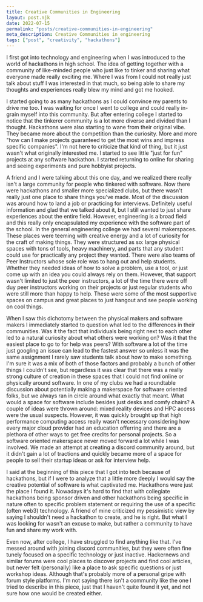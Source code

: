 ```yaml
---
title: Creative Communities in Engineering
layout: post.njk
date: 2022-07-15
permalink: "posts/creative-communities-in-engineering"
meta_description: Creative Communities in engineering
tags: ["post", "creativity", "hackathons"]
---
```


I first got into technology and engineering when I was introduced to the world
of hackathons in high school. The idea of getting together with a community of
like-minded people who just like to tinker and sharing what everyone made really
exciting me. Where I was from I could not really just talk about stuff I was
interested in that much, so being able to share my thoughts and experiences
really blew my mind and got me hooked. 

I started going to as many hackathons as I could convince my parents to drive me
too. I was waiting for once I went to college and could really in-grain myself
into this community. But after entering college I started to notice that the
tinkerer community is a lot more diverse and divided than I thought. Hackathons
were also starting to wane from their original vibe. They became more about the
competition than the curiosity. More and more "how can I make projects
guaranteed to get the most wins and impress specific companies". I'm not here to
criticize that kind of thing, but it just wasn't what originally interested me.
I started to see little "just for fun" projects at any software hackathon. I
started returning to online for sharing and seeing experiments and pure hobbyist
projects.

A friend and I were talking about this one day, and we realized there really
isn't a large community for people who tinkered with software. Now there were
hackathons and smaller more specialized clubs, but there wasn't really just one
place to share things you've made. Most of the discussion was around how to land
a job or practicing for interviews. Definitely useful information and glad that
we talked about it, but I still wanted to just share experiences about the
entire field. However, engineering is a broad field and this really only
encapsulated my experience with the software part of the school. In the general
engineering college we had several makerspaces. These places were teeming with
creative energy and a lot of curiosity for the craft of making things. They were
structured as so: large physical spaces with tons of tools, heavy machinery, and
parts that any student could use for practically any project they wanted. There
were also teams of Peer Instructors whose sole role was to hang out and help
students. Whether they needed ideas of how to solve a problem, use a tool, or
just come up with an idea you could always rely on them. However, that support
wasn't limited to just the peer instructors, a lot of the time there were off
duy peer instructors working on their projects or just regular students who were
still more than happy to help. These were some of the most supportive spaces on
campus and great places to just hangout and see people working on cool things.

When I saw this dichotomy between the physical makers and software makers I
immediately started to question what led to the differences in their
communities. Was it the fact that individuals being right next to each other led
to a natural curiosity about what others were working on? Was it that the
easiest place to go to for help was peers? With software a lot of the time just
googling an issue can lead to the fastest answer so unless it was the same
assignment I rarely saw students talk about how to make something. I'm sure it
was a mix of both of those factors and probably a bunch of other things I
couldn't see, but regardless it was clear that there was a really strong culture
of creation in these spaces that I could not find online or physically around
software. In one of my clubs we had a roundtable discussion about potentially
making a makerspace for software oriented folks, but we always ran in circle
around what exactly that meant. What would a space for software include besides
just desks and comfy chairs? A couple of ideas were thrown around: mixed reality
devices and HPC access were the usual suspects. However, it was quickly brought
up that high performance computing access really wasn't necessary considering
how every major cloud provider had an education offerring and there are a
plethora of other ways to get free credits for personal projects. So a software
oriented makerspace never moved forward a lot while I was involved. We made an
attempt at creating a discord community around, but it didn't gain a lot of
tractions and quickly became more of a space for people to sell their startup
ideas or ask for interview help.

I said at the beginning of this piece that I got into tech because of
hackathons, but if I were to analyze that a little more deeply I would say the
creative potential of software is what captivated me. Hackathons were just the
place I found it. Nowadays it's hard to find that with collegiate hackathons
being sponsor driven and other hackathons being specific in nature
often to specific problem statement or requiring the use of a specific (often
web3) technology. A friend of mine criticized my pessimistic view by saying I
shouldn't need a hackathon to create, and he is right. But what I was looking
for wasn't an excuse to make, but rather a community to have fun and share my
work with.

Even now, after college, I have struggled to find anything like that. I've
messed around with joining discord communities, but they were often fine
tunely focused on a specific technology or just inactive. Hackernews and
similar forums were cool places to discover projects and find cool articles, but
never felt (personally) like a place to ask specific questions or just workshop
ideas. Although that's probably more of a personal gripe with forum style
platforms.
I'm not saying there isn't a community like the one I tried to describe in this
piece, just that I haven't quite found it yet, and not sure how one would be
created either.
